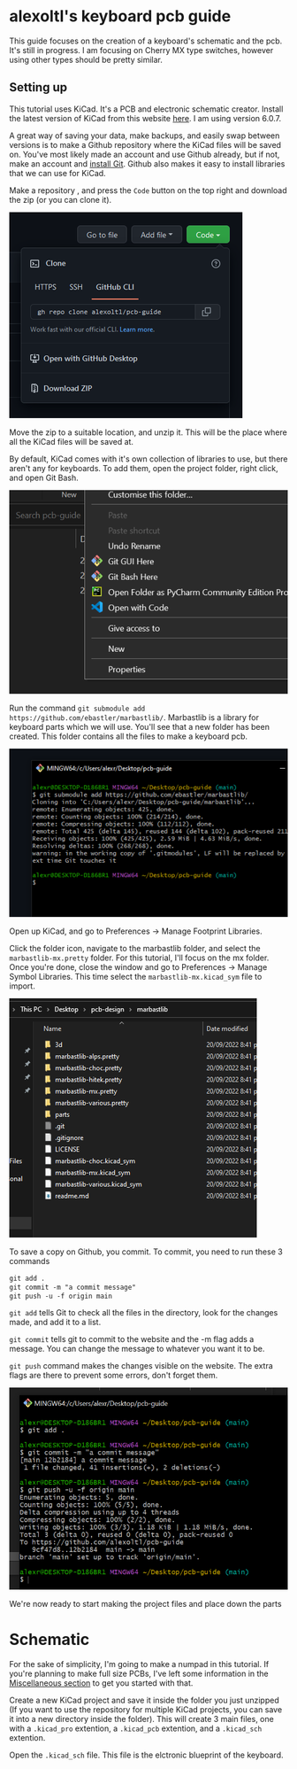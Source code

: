 # alexoltl's keyboard pcb guide

This guide focuses on the creation of a keyboard's schematic and the pcb. It's still in progress.
I am focusing on Cherry MX type switches, however using other types should be pretty similar.

## Setting up

This tutorial uses KiCad. It's a PCB and electronic schematic creator. Install the latest version of KiCad from this website [here](https://www.kicad.org/download). I am using version 6.0.7.

A great way of saving your data, make backups, and easily swap between versions is to make a Github repository where the KiCad files will be saved on. You've most likely made an account and use Github already, but if not, make an account and [install Git](https://git-scm.com/downloads). Github also makes it easy to install libraries that we can use for KiCad.

Make a repository , and press the `Code` button on the top right and download the zip (or you can clone it). 

![downloadzip](images/downloadzip.png)

Move the zip to a suitable location, and unzip it. This will be the place where all the KiCad files will be saved at.

By default, KiCad comes with it's own collection of libraries to use, but there aren't any for keyboards. To add them, open the project folder, right click, and open Git Bash. 

![git bash](images/gitbash.png)

Run the command `git submodule add https://github.com/ebastler/marbastlib/`. Marbastlib is a library for keyboard parts which we will use. You'll see that a new folder has been created. This folder contains all the files to make a keyboard pcb.

![submodule add](images/submodule.png)

Open up KiCad, and go to Preferences -> Manage Footprint Libraries. 

Click the folder icon, navigate to the marbastlib folder, and select the `marbastlib-mx.pretty` folder. For this tutorial, I'll focus on the mx folder. Once you're done, close the window and go to Preferences -> Manage Symbol Libraries. This time select the `marbastlib-mx.kicad_sym` file to import.

![marbastlib](images/marbastlib.png)

To save a copy on Github, you commit. To commit, you need to run these 3 commands

```
git add .
git commit -m "a commit message"
git push -u -f origin main
```

`git add` tells Git to check all the files in the directory, look for the changes made, and add it to a list.

`git commit` tells git to commit to the website and the -m flag adds a message. You can change the message to whatever you want it to be.

`git push` command makes the changes visible on the website. The extra flags are there to prevent some errors, don't forget them.

![how to commit](images/commit.png)

We're now ready to start making the project files and place down the parts

# Schematic

For the sake of simplicity, I'm going to make a numpad in this tutorial. If you're planning to make full size PCBs, I've left some information in the [Miscellaneous section](#Miscellaneous) to get you started with that.

Create a new KiCad project and save it inside the folder you just unzipped (If you want to use the repository for multiple KiCad projects, you can save it into a new directory inside the folder). This will create 3 main files, one with a `.kicad_pro` extention, a `.kicad_pcb` extention, and a `.kicad_sch` extention.


Open the `.kicad_sch` file. This file is the elctronic blueprint of the keyboard. 